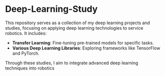 # Deep-Learning-Study

This repository serves as a collection of my deep learning projects and studies, focusing on applying deep learning technologies to service robotics. It includes:  
- **Transfer Learning**: Fine-tuning pre-trained models for specific tasks.  
- **Various Deep Learning Libraries**: Exploring frameworks like TensorFlow and PyTorch.  

Through these studies, I aim to integrate advanced deep learning techniques into robotics 
